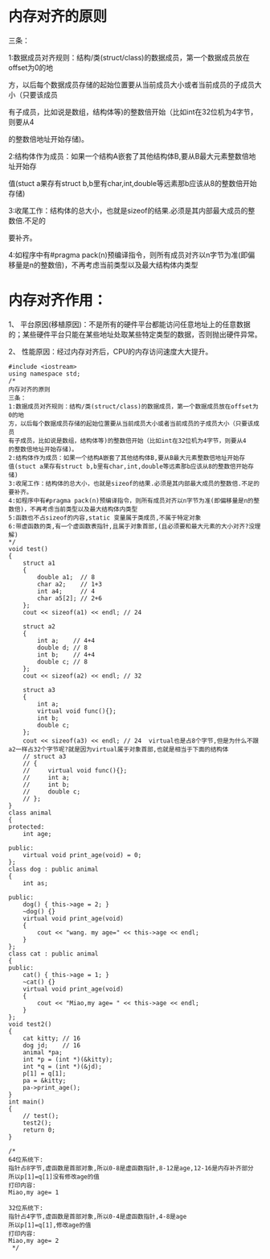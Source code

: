 # 内存对齐的原则

三条：

1:数据成员对齐规则：结构/类(struct/class)的数据成员，第一个数据成员放在offset为0的地

方，以后每个数据成员存储的起始位置要从当前成员大小或者当前成员的子成员大小（只要该成员

有子成员，比如说是数组，结构体等)的整数倍开始（比如int在32位机为4字节，则要从4

的整数倍地址开始存储)。

2:结构体作为成员：如果一个结构A嵌套了其他结构体B,要从B最大元素整数倍地址开始存

值(stuct a果存有struct b,b里有char,int,double等远素那b应该从8的整数倍开始存储)

3:收尾工作：结构体的总大小，也就是sizeof的结果.必须是其内部最大成员的整数倍.不足的

要补齐。

4:如程序中有#pragma pack(n)预编译指令，则所有成员对齐以n字节为准(即偏移量是n的整数倍)，不再考虑当前类型以及最大结构体内类型

# 内存对齐作用：

1、 平台原因(移植原因)：不是所有的硬件平台都能访问任意地址上的任意数据的；某些硬件平台只能在某些地址处取某些特定类型的数据，否则抛出硬件异常。

2、 性能原因：经过内存对齐后，CPU的内存访问速度大大提升。

```
#include <iostream>
using namespace std;
/*
内存对齐的原则
三条：
1:数据成员对齐规则：结构/类(struct/class)的数据成员，第一个数据成员放在offset为0的地
方，以后每个数据成员存储的起始位置要从当前成员大小或者当前成员的子成员大小（只要该成员
有子成员，比如说是数组，结构体等)的整数倍开始（比如int在32位机为4字节，则要从4
的整数倍地址开始存储)。
2:结构体作为成员：如果一个结构A嵌套了其他结构体B,要从B最大元素整数倍地址开始存
值(stuct a果存有struct b,b里有char,int,double等远素那b应该从8的整数倍开始存储)
3:收尾工作：结构体的总大小，也就是sizeof的结果.必须是其内部最大成员的整数倍.不足的
要补齐。
4:如程序中有#pragma pack(n)预编译指令，则所有成员对齐以n字节为准(即偏移量是n的整数倍)，不再考虑当前类型以及最大结构体内类型
5:函数也不占sizeof的内容,static 变量属于类成员,不属于特定对象
6:带虚函数的类,有一个虚函数表指针,且属于对象首部,(且必须要和最大元素的大小对齐?没理解)
*/
void test()
{
    struct a1
    {
        double a1;  // 8
        char a2;    // 1+3
        int a4;     // 4
        char a5[2]; // 2+6
    };
    cout << sizeof(a1) << endl; // 24

    struct a2
    {
        int a;    // 4+4
        double d; // 8
        int b;    // 4+4
        double c; // 8
    };
    cout << sizeof(a2) << endl; // 32

    struct a3
    {
        int a;
        virtual void func(){};
        int b;
        double c;
    };
    cout << sizeof(a3) << endl; // 24  virtual也是占8个字节,但是为什么不跟a2一样占32个字节呢?就是因为virtual属于对象首部,也就是相当于下面的结构体
    // struct a3
    // {
    //     virtual void func(){};
    //     int a;
    //     int b;
    //     double c;
    // };
}
class animal
{
protected:
    int age;

public:
    virtual void print_age(void) = 0;
};
class dog : public animal
{
    int as;

public:
    dog() { this->age = 2; }
    ~dog() {}
    virtual void print_age(void)
    {
        cout << "wang. my age=" << this->age << endl;
    }
};
class cat : public animal
{
public:
    cat() { this->age = 1; }
    ~cat() {}
    virtual void print_age(void)
    {
        cout << "Miao,my age= " << this->age << endl;
    }
};
void test2()
{
    cat kitty; // 16
    dog jd;    // 16
    animal *pa;
    int *p = (int *)(&kitty);
    int *q = (int *)(&jd);
    p[1] = q[1];
    pa = &kitty;
    pa->print_age();
}
int main()
{
    // test();
    test2();
    return 0;
}

/*
64位系统下:
指针占8字节,虚函数是首部对象,所以0-8是虚函数指针,8-12是age,12-16是内存补齐部分
所以p[1]=q[1]没有修改age的值
打印内容:
Miao,my age= 1

32位系统下:
指针占4字节,虚函数是首部对象,所以0-4是虚函数指针,4-8是age
所以p[1]=q[1],修改age的值
打印内容:
Miao,my age= 2
 */
```